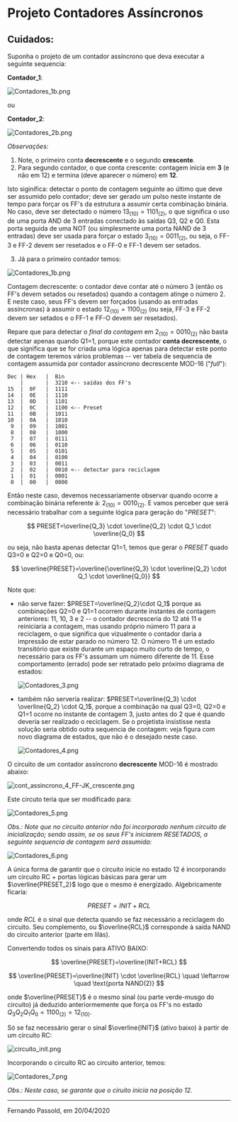 # Projeto Contadores Assíncronos

## Cuidados:

Suponha o projeto de um contador assíncrono que deva executar a seguinte sequencia:

__Contador\_1__:

![Contadores_1b.png](Contadores_1b.png)

ou

__Contador\_2__:

![Contadores_2b.png](Contadores_2b.png)

_Observações:_

1. Note, o primeiro conta __decrescente__ e o segundo __crescente__.
2. Para segundo contador, o que conta crescente: contagem inicia em __3__ (e não em 12) e termina (deve aparecer o número) em __12__. 

  Isto siginifica: detectar o ponto de contagem seguinte ao último que deve ser assumido pelo contador; deve ser gerado um pulso neste instante de tempo para forçar os FF's da estrutura a assumir certa combinação binária. No caso, deve ser detectado o número $13_{(10)}=1101_{(2)}$, o que significa o uso de uma porta AND de 3 entradas conectado às saídas Q3, Q2 e Q0. Esta porta seguida de uma NOT (ou simplesmente uma porta NAND de 3 entradas) deve ser usada para forçar o estado $3_{(10)}=0011_{(2)}$, ou seja, o FF-3 e FF-2 devem ser resetados e o FF-0 e FF-1 devem ser setados.



3. Já para o primeiro contador temos:

  ![Contadores_1b.png](Contadores_1b.png)
  
  Contagem decrescente: o contador deve contar até o número 3 (então os FF's devem setados ou resetados) quando a contagem atinge o número 2. E neste caso, seus FF's devem ser forçados (usando as entradas assíncronas) à assumir o estado $12_{(10)}=1100_{(2)}$ (ou seja, FF-3 e FF-2 devem ser setados e o FF-1 e FF-O devem ser resetados). 
  
  Repare que para detectar o _final da contagem_ em $2_{(10)}=0010_{(2)}$ não basta detectar apenas quando Q1=1, porque este contador __conta decrescente__, o que significa que se for criada uma lógica apenas para detectar este ponto de contagem teremos vários problemas -- ver tabela de sequencia de contagem assumida por contador assíncrono decrescente MOD-16 ("_full_"):
   
```
Dec | Hex   |  Bin
    |       |  3210 <-- saídas dos FF's
15  |  0F   |  1111 
14  |  0E   |  1110 
13  |  0D   |  1101 
12  |  0C   |  1100 <-- Preset
11  |  0B   |  1011 
10  |  0A   |  1010 
 9  |  09   |  1001 
 8  |  08   |  1000 
 7  |  07   |  0111 
 6  |  06   |  0110 
 5  |  05   |  0101 
 4  |  04   |  0100 
 3  |  03   |  0011 
 2  |  02   |  0010 <-- detectar para reciclagem 
 1  |  01   |  0001 
 0  |  00   |  0000 
```


Então neste caso, devemos necessariamente observar quando ocorre a combinação binária referente à: $2_{(10)}=0010_{(2)}$. E vamos perceber que será necessário trabalhar com a seguinte lógica para geração do "_PRESET_":

$$
PRESET=\overline{Q_3} \cdot \overline{Q_2} \cdot Q_1 \cdot \overline{Q_0}
$$  
 
ou seja, não basta apenas detectar Q1=1, temos que gerar o _PRESET_ quado Q3=0 e Q2=0 e Q0=0, ou:

$$
\overline{PRESET}=\overline{\overline{Q_3} \cdot \overline{Q_2} \cdot Q_1 \cdot \overline{Q_0}} 
$$


Note que:

* não serve fazer: $PRESET=\overline{Q_2}\cdot Q_1$ porque as combinações Q2=0 e Q1=1 ocorrem durante instantes de contagem anteriores: 11, 10, 3 e 2 -- o contador decresceria do 12 até 11 e reiniciaria a contagem, mas usando próprio número 11 para a reciclagem, o que significa que vizualmente o contador daria a impressão de estar parado no número 12. O número 11 é um estado transitório que existe durante um espaço muito curto de tempo, o necessário para os FF's assumam um número diferente de 11. Esse comportamento (errado) pode ser retratado pelo próximo diagrama de estados:

  ![Contadores_3.png](Contadores_3.png)

* também não serveria realizar: $PRESET=\overline{Q_3} \cdot \overline{Q_2} \cdot Q_1$, porque a combinação na qual Q3=0, Q2=0 e Q1=1 ocorre no instante de contagem 3, justo antes do 2 que é quando deveria ser realizado o reciclagem. Se o projetista insistisse nesta solução seria obtido outra sequencia de contagem: veja figura com novo diagrama de estados, que não é o desejado neste caso.

  ![Contadores_4.png](Contadores_4.png)
 
O circuito de um contador assíncrono __decrescente__ MOD-16 é mostrado abaixo:

![cont_assincrono_4_FF-JK_crescente.png](cont_assincrono_4_FF-JK_crescente.png)  

Este circuto teria que ser modificado para:

![Contadores_5.png](Contadores_5.png)

_Obs.: Note que no circuito anterior não foi incorporado nenhum circuito de inicialização; sendo assim, se os seus FF's iniciarem RESETADOS, a seguinte sequencia de contagem será assumida:_

![Contadores_6.png](Contadores_6.png)

A única forma de garantir que o circuito inicie no estado 12 é incorporando um circuito RC + portas lógicas básicas para gerar um $\overline{PRESET_2}$ logo que o mesmo é energizado. Algebricamente ficaria:

$$
PRESET=INIT+RCL
$$

onde $RCL$ é o sinal que detecta quando se faz necessário a reciclagem do circuito. Seu complemento, ou $\overline{RCL}$ corresponde à saída NAND do circuito anterior (parte em lilás).

Convertendo todos os sinais para ATIVO BAIXO:

$$
\overline{PRESET}=\overline{INIT+RCL}
$$

$$
\overline{PRESET}=\overline{INIT} \cdot \overline{RCL} \quad \leftarrow \quad \text{porta NAND(2)}
$$

onde $\overline{PRESET}$ é o mesmo sinal (ou parte verde-musgo do circuito) já deduzido anteriormemente que força os FF's no estado $Q_3Q_2Q_1Q_0=1100_{(2)}=12_{(10)}$.

Só se faz necessário gerar o sinal $\overline{INIT}$ (ativo baixo) à partir de um circuito RC:

![circuito_init.png](circuito_init.png)

Incorporando o circuito RC ao circuito anterior, temos:

![Contadores_7.png](Contadores_7.png)

_Obs.: Neste caso, se garante que o ciruito inicia na posição 12._

---
Fernando Passold, em 20/04/2020